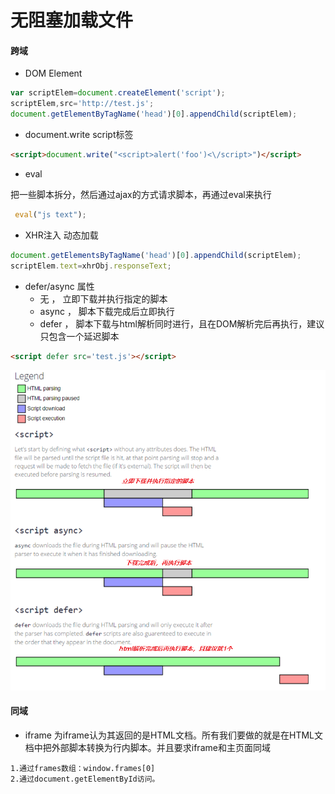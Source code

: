 # 无阻塞加载文件

#### 跨域

+ DOM Element
```js
var scriptElem=document.createElement('script');
scriptElem,src='http://test.js';
document.getElementByTagName('head')[0].appendChild(scriptElem);
```

+ document.write script标签

```html
<script>document.write("<script>alert('foo')<\/script>")</script>
```


+ eval

把一些脚本拆分，然后通过ajax的方式请求脚本，再通过eval来执行
```js
 eval("js text");
```

+ XHR注入  动态加载

```js
document.getElementsByTagName('head')[0].appendChild(scriptElem);
scriptElem.text=xhrObj.responseText;
```




+ defer/async 属性 
   + 无    ，  立即下载并执行指定的脚本
   + async ，  脚本下载完成后立即执行
   + defer ，  脚本下载与html解析同时进行，且在DOM解析完后再执行，建议只包含一个延迟脚本
   
```html
<script defer src='test.js'></script>
```

![script-async与defer.png](script-async与defer.png)




#### 同域

+ iframe
为iframe认为其返回的是HTML文档。所有我们要做的就是在HTML文档中把外部脚本转换为行内脚本。并且要求iframe和主页面同域
```
1.通过frames数组：window.frames[0]
2.通过document.getElementById访问。
```


